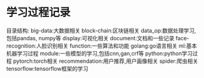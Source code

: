 # 学习过程记录

目录结构:
 big-data:大数据相关
 block-chain:区块链相关
 data_op:数据处理学习,包括pandas, numpy等
 display:可视化相关
 document:文档和一些记录
 face-recognition:人脸识别相关
 function:一些算法和功能
 golang:go语言相关
 ml:基本机器学习过程
 module:一些模型的学习,包括cnn,gan,crf等
 python:python学习过程
 pytorch:torch相关
 recommendation:用户推荐,用户画像相关
 spider:爬虫相关
 tensorflow:tensorflow框架的学习
